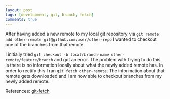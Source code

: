 ```yaml
---
layout: post
tags: [development, git, branch, fetch]
comments: true
---
```


After having added a new remote to my local git repository via `git remote add other-remote git@github.com:user/other-repo` I wanted to checkout one of the branches from that remote.

I initially tried `git checkout -b local/branch-name other-remote/feature/branch` and got an error. The problem with trying to do this is there is no information locally about what the newly added remote has. In order to rectify this I ran `git fetch other-remote`. The information about that remote gets downloaded and I am now able to checkout branches from my newly added remote.

References: [git-fetch](https://git-scm.com/docs/git-fetch)
